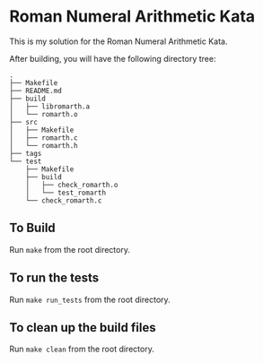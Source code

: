 # Roman Numeral Arithmetic Kata

This is my solution for the Roman Numeral Arithmetic Kata.

After building, you will have the following directory tree:

```
.
├── Makefile
├── README.md
├── build
│   ├── libromarth.a
│   └── romarth.o
├── src
│   ├── Makefile
│   ├── romarth.c
│   └── romarth.h
├── tags
└── test
    ├── Makefile
    ├── build
    │   ├── check_romarth.o
    │   └── test_romarth
    └── check_romarth.c
```

## To Build

Run `make` from the root directory.

## To run the tests

Run `make run_tests` from the root directory.

## To clean up the build files

Run `make clean` from the root directory.

